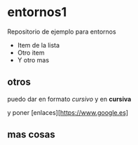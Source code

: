 # entornos1
Repositorio de ejemplo para entornos

  - Item de la lista
  - Otro item
  - Y otro mas
 
## otros

puedo dar en formato *cursivo* y en **cursiva**

y poner [enlaces][https://www.google.es]


## mas cosas
